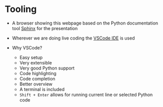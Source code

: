 # Tooling

* A browser showing this webpage based on the Python documentation tool [Sphinx](https://www.sphinx-doc.org/) for the presentation
* Wherever we are doing live coding the [VSCode IDE](https://code.visualstudio.com/docs/languages/python) is used

* Why VSCode?
	* Easy setup
	* Very extensible
	* Very good Python support
	* Code highlighting
	* Code completion
    * Better overview
    * A terminal is included
	* `Shift + Enter` allows for running current line or selected Python code
